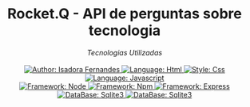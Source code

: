<h1 align="center">
	Rocket.Q - API de perguntas sobre tecnologia
</h1>
<div>
    <p align="center">
        <em>
            Tecnologias Utilizadas<br>
            <br>
        </em>
    <a href="https://www.linkedin.com/in/isadorafernandesoliveira/" target="_blank">
        <img src="https://img.shields.io/static/v1?label=Author&message=Isadora&color=c8a2c8&style=for-the-badge&logo=LinkedIn" alt="Author: Isadora Fernandes">
    </a>
       <a href="#">
        <img src="https://img.shields.io/badge/HTML-239120?style=for-the-badge&logo=html5&logoColor=white" alt="Language: Html">
    </a>
       <a href="#">
        <img src="https://img.shields.io/badge/CSS-239120?&style=for-the-badge&logo=css3&logoColor=white" alt="Style: Css">
    </a>
    <a href="#">
        <img src="https://img.shields.io/static/v1?label=Language&message=Javascript&color=yellow&style=for-the-badge&logo=JavaScript" alt="Language: Javascript">
    </a>
    <br>
     <a href="#">
        <img src="https://img.shields.io/badge/Node.js-339933?style=for-the-badge&logo=nodedotjs&logoColor=white" alt="Framework: Node">
    </a>
     <a href="#">
        <img src="https://img.shields.io/badge/npm-CB3837?style=for-the-badge&logo=npm&logoColor=white" alt="Framework: Npm">
    </a>
      <a href="#">
        <img src="https://img.shields.io/badge/Express.js-000000?style=for-the-badge&logo=express&logoColor=white" alt="Framework: Express">
    </a>
       <a href="#">
        <img src="https://img.shields.io/badge/Node.js-339933?style=for-the-badge&logo=nodedotjs&logoColor=white" alt="DataBase: Sqlite3">
    </a>
      <a href="#">
        <img src="https://img.shields.io/badge/SQLite-07405E?style=for-the-badge&logo=sqlite&logoColor=white" alt="DataBase: Sqlite3">
    </a>
    
  <br>
  
    
</div>
